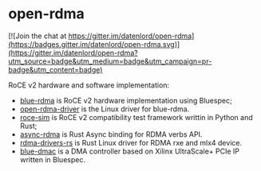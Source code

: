 # open-rdma

[![Join the chat at https://gitter.im/datenlord/open-rdma](https://badges.gitter.im/datenlord/open-rdma.svg)](https://gitter.im/datenlord/open-rdma?utm_source=badge&utm_medium=badge&utm_campaign=pr-badge&utm_content=badge)

RoCE v2 hardware and software implementation:
- [blue-rdma](https://github.com/datenlord/blue-rdma) is RoCE v2 hardware implementation using Bluespec;
- [open-rdma-driver](https://github.com/datenlord/open-rdma-driver) is the Linux driver for blue-rdma.
- [roce-sim](https://github.com/datenlord/roce-sim) is RoCE v2 compatibility test framework writtin in Python and Rust;
- [async-rdma](https://github.com/datenlord/async-rdma) is Rust Async binding for RDMA verbs API.
- [rdma-drivers-rs](https://github.com/datenlord/rdma-driver-rs) is Rust Linux driver for RDMA rxe and mlx4 device.
- [blue-dmac](https://github.com/datenlord/blue-dmac) is a DMA controller based on Xilinx UltraScale+ PCIe IP written in Bluespec.